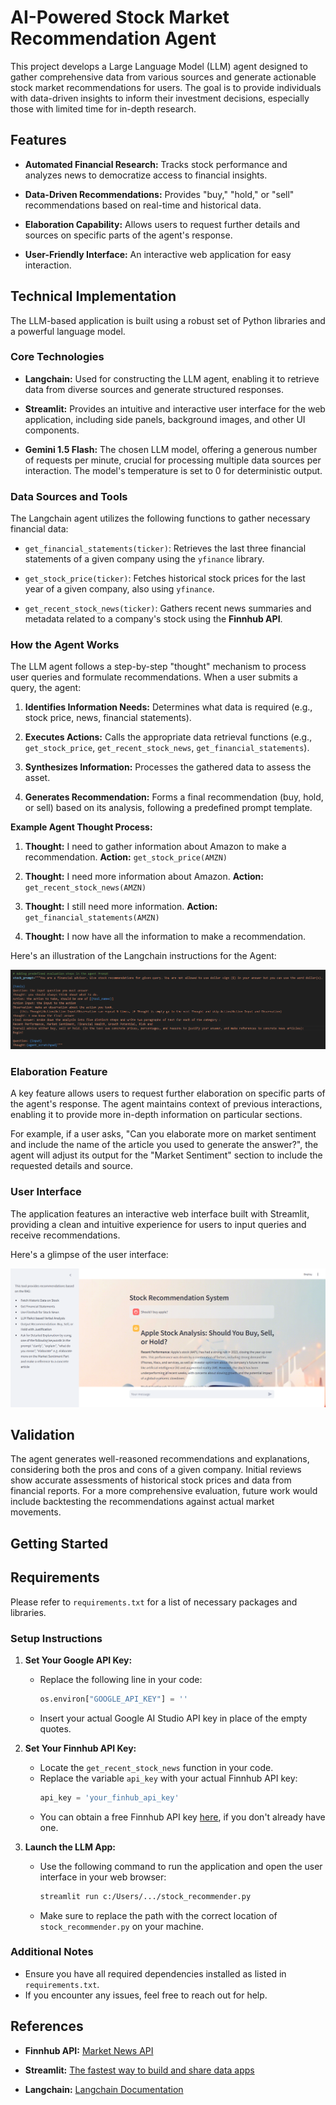 # AI-Powered Stock Market Recommendation Agent

This project develops a Large Language Model (LLM) agent designed to gather comprehensive data from various sources and generate actionable stock market recommendations for users. The goal is to provide individuals with data-driven insights to inform their investment decisions, especially those with limited time for in-depth research.

## Features

* **Automated Financial Research:** Tracks stock performance and analyzes news to democratize access to financial insights.

* **Data-Driven Recommendations:** Provides "buy," "hold," or "sell" recommendations based on real-time and historical data.

* **Elaboration Capability:** Allows users to request further details and sources on specific parts of the agent's response.

* **User-Friendly Interface:** An interactive web application for easy interaction.

## Technical Implementation

The LLM-based application is built using a robust set of Python libraries and a powerful language model.

### Core Technologies

* **Langchain:** Used for constructing the LLM agent, enabling it to retrieve data from diverse sources and generate structured responses.

* **Streamlit:** Provides an intuitive and interactive user interface for the web application, including side panels, background images, and other UI components.

* **Gemini 1.5 Flash:** The chosen LLM model, offering a generous number of requests per minute, crucial for processing multiple data sources per interaction. The model's temperature is set to 0 for deterministic output.

### Data Sources and Tools

The Langchain agent utilizes the following functions to gather necessary financial data:

* `get_financial_statements(ticker)`: Retrieves the last three financial statements of a given company using the `yfinance` library.

* `get_stock_price(ticker)`: Fetches historical stock prices for the last year of a given company, also using `yfinance`.

* `get_recent_stock_news(ticker)`: Gathers recent news summaries and metadata related to a company's stock using the **Finnhub API**.

### How the Agent Works

The LLM agent follows a step-by-step "thought" mechanism to process user queries and formulate recommendations. When a user submits a query, the agent:

1.  **Identifies Information Needs:** Determines what data is required (e.g., stock price, news, financial statements).

2.  **Executes Actions:** Calls the appropriate data retrieval functions (e.g., `get_stock_price`, `get_recent_stock_news`, `get_financial_statements`).

3.  **Synthesizes Information:** Processes the gathered data to assess the asset.

4.  **Generates Recommendation:** Forms a final recommendation (buy, hold, or sell) based on its analysis, following a predefined prompt template.

**Example Agent Thought Process:**

1.  **Thought:** I need to gather information about Amazon to make a recommendation.
    **Action:** `get_stock_price(AMZN)`

2.  **Thought:** I need more information about Amazon.
    **Action:** `get_recent_stock_news(AMZN)`

3.  **Thought:** I still need more information.
    **Action:** `get_financial_statements(AMZN)`

4.  **Thought:** I now have all the information to make a recommendation.

Here's an illustration of the Langchain instructions for the Agent:

![Prompt](stock_prompt.png)

### Elaboration Feature

A key feature allows users to request further elaboration on specific parts of the agent's response. The agent maintains context of previous interactions, enabling it to provide more in-depth information on particular sections.

For example, if a user asks, "Can you elaborate more on market sentiment and include the name of the article you used to generate the answer?", the agent will adjust its output for the "Market Sentiment" section to include the requested details and source.

### User Interface

The application features an interactive web interface built with Streamlit, providing a clean and intuitive experience for users to input queries and receive recommendations.

Here's a glimpse of the user interface:

![Prompt](user_interface.png)

## Validation

The agent generates well-reasoned recommendations and explanations, considering both the pros and cons of a given company. Initial reviews show accurate assessments of historical stock prices and data from financial reports. For a more comprehensive evaluation, future work would include backtesting the recommendations against actual market movements.

## Getting Started

## Requirements

Please refer to `requirements.txt` for a list of necessary packages and libraries.

### Setup Instructions

1.  **Set Your Google API Key:**
    -   Replace the following line in your code:
        ```python
        os.environ["GOOGLE_API_KEY"] = ''
        ```
    -   Insert your actual Google AI Studio API key in place of the empty quotes.

2.  **Set Your Finnhub API Key:**
    -   Locate the `get_recent_stock_news` function in your code.
    -   Replace the variable `api_key` with your actual Finnhub API key:
        ```python
        api_key = 'your_finhub_api_key'
        ```
    -   You can obtain a free Finnhub API key [here](https://finnhub.io/), if you don't already have one.

3.  **Launch the LLM App:**
    -   Use the following command to run the application and open the user interface in your web browser:
        ```bash
        streamlit run c:/Users/.../stock_recommender.py
        ```
    -   Make sure to replace the path with the correct location of `stock_recommender.py` on your machine.

### Additional Notes

* Ensure you have all required dependencies installed as listed in `requirements.txt`.
* If you encounter any issues, feel free to reach out for help.

## References

* **Finnhub API:** [Market News API](https://finnhub.io/docs/api/market-news)

* **Streamlit:** [The fastest way to build and share data apps](https://streamlit.io/)

* **Langchain:** [Langchain Documentation](https://python.langchain.com/docs/concepts/#react-agents)
